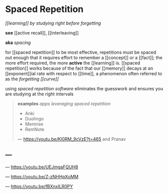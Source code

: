 # Spaced Repetition

_[[learning]] by studying right before forgetting_

**see** [[active recall]], [[interleaving]]

**aka** _spacing_

for [[spaced repetition]] to be most effective, repetitions must be spaced out enough that it requires effort to remember a [[concept]] or a [[fact]]; the more effort required, the more **active** the [[learning]] is. [[spaced repetition]] works because of the fact that our [[memory]] decays at an [[exponent]]ial rate with respect to [[time]], a phenomenon often referred to as the _forgetting [[curve]]_

using _spaced repetition software_ eliminates the guesswork and ensures you are studying at the right intervals

> **examples** _apps leveraging spaced repetition_
>
> - Anki
> - Duolingo
> - Memrise
> - RemNote
>
> &mdash; <https://youtu.be/Kl0RM_9cVzE?t=465> and Pranav

## &mdash;

&mdash; <https://youtu.be/UEJmgaFQUH8>

&mdash; <https://youtu.be/Z-zNHHpXoMM>

&mdash; <https://youtu.be/fBXnxlLR0PY>
